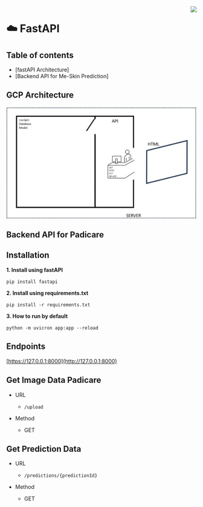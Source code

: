 <img src="https://github.com/YusufAgungPurwadi/Me-Skin/blob/main/Gambar%20Readme/FastAPI_b.avif" align="right" height=200>

# :cloud: FastAPI

## Table of contents

- [fastAPI Architecture]
- [Backend API for Me-Skin Prediction]
  
## GCP Architecture
<img src= "https://github.com/YusufAgungPurwadi/Me-Skin/blob/main/Gambar%20Readme/Arsitekture%20fastAPI.jpg" align="center">

## Backend API for Padicare
## Installation
**1. Install using fastAPI**
```Terminal cmd
pip install fastapi
```

**2. Install using requirements.txt**
```Terminal cmd
pip install -r requirements.txt
```

**3. How to run by default**
```Terminal cmd
python -m uvicron app:app --reload
```

## Endpoints
[https://127.0.0.1:8000](http://127.0.0.1:8000)

## Get Image Data Padicare
- URL
    - `/upload`

- Method
    - GET


## Get Prediction Data
- URL
    - `/predictions/{predictionId}`

- Method
    - GET

